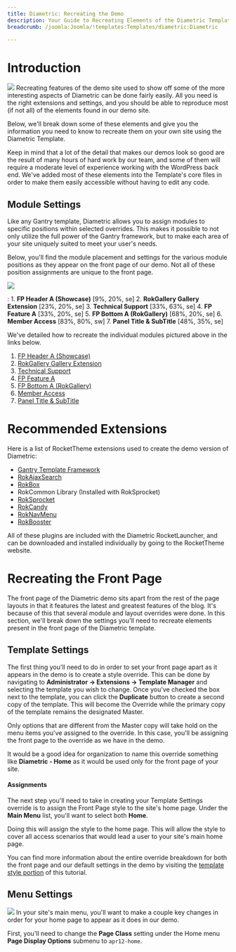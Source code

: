 ```yaml
---
title: Diametric: Recreating the Demo
description: Your Guide to Recreating Elements of the Diametric Template for Joomla
breadcrumb: /joomla:Joomla/!templates:Templates/diametric:Diametric

---
```


Introduction
=====
![][diametric2]
Recreating features of the demo site used to show off some of the more interesting aspects of Diametric can be done fairly easily. All you need is the right extensions and settings, and you should be able to reproduce most (if not all) of the elements found in our demo site. 

Below, we'll break down some of these elements and give you the information you need to know to recreate them on your own site using the Diametric Template.

Keep in mind that a lot of the detail that makes our demos look so good are the result of many hours of hard work by our team, and some of them will require a moderate level of experience working with the WordPress back end. We've added most of these elements into the Template's core files in order to make them easily accessible without having to edit any code.

Module Settings
-----
Like any Gantry template, Diametric allows you to assign modules to specific positions within selected overrides. This makes it possible to not only utilize the full power of the Gantry framework, but to make each area of your site uniquely suited to meet your user's needs.

Below, you'll find the module placement and settings for the various module positions as they appear on the front page of our demo. Not all of these position assignments are unique to the front page.

![][diametric]

:   1. **FP Header A (Showcase)**  [9%, 20%, se]
    2. **RokGallery Gallery Extension**  [23%, 20%, se]
    3. **Technical Support**  [33%, 63%, se]
    4. **FP Feature A**  [33%, 20%, se]
    5. **FP Bottom A (RokGallery)**  [68%, 20%, se]
    6. **Member Access**  [83%, 80%, sw]
    7. **Panel Title & SubTitle**  [48%, 35%, se]

We've detailed how to recreate the individual modules pictured above in the links below.

1. [FP Header A (Showcase)][module1]
2. [RokGallery Gallery Extension][module2]
3. [Technical Support][module3]
4. [FP Feature A][module4]
5. [FP Bottom A (RokGallery)][module5]
6. [Member Access][module6]
7. [Panel Title & SubTitle][module7]

Recommended Extensions
=====
Here is a list of RocketTheme extensions used to create the demo version of Diametric:

* [Gantry Template Framework][gantry]
* [RokAjaxSearch][rokajaxsearch]
* [RokBox][rokbox]
* RokCommon Library (Installed with RokSprocket)
* [RokSprocket][roksprocket]
* [RokCandy][rokcandy]
* [RokNavMenu][roknavmenu]
* [RokBooster][rokbooster]

All of these plugins are included with the Diametric RocketLauncher, and can be downloaded and installed individually by going to the RocketTheme website.

Recreating the Front Page
=====
The front page of the Diametric demo sits apart from the rest of the page layouts in that it features the latest and greatest features of the blog. It's because of this that several module and layout overrides were done. In this section, we'll break down the settings you'll need to recreate elements present in the front page of the Diametric template.

Template Settings
-----
The first thing you'll need to do in order to set your front page apart as it appears in the demo is to create a style override. This can be done by navigating to **Administrator -> Extensions -> Template Manager** and selecting the template you wish to change.  Once you've checked the box next to the template, you can click the **Duplicate** button to create a second copy of the template. This will become the Override while the primary copy of the template remains the designated Master.

Only options that are different from the Master copy will take hold on the menu items you've assigned to the override. In this case, you'll be assigning the front page to the override as we have in the demo.

It would be a good idea for organization to name this override something like **Diametric - Home** as it would be used only for the front page of your site.

#### Assignments
The next step you'll need to take in creating your Template Settings override is to assign the Front Page style to the site's home page. Under the **Main Menu** list, you'll want to select both **Home**.

Doing this will assign the style to the home page. This will allow the style to cover all access scenarios that would lead a user to your site's main home page.

You can find more information about the entire override breakdown for both the front page and our default settings in the demo by visiting the [template style portion][demooverride] of this tutorial.

Menu Settings
-----
![][mainmenu]
In your site's main menu, you'll want to make a couple key changes in order for your home page to appear as it does in our demo.

First, you'll need to change the **Page Class** setting under the Home menu **Page Display Options** submenu to `apr12-home`.

[gantry]: http://gantry-framework.org/download
[rokajaxsearch]: http://www.rockettheme.com/extensions-joomla/rokajaxsearch
[rokbox]: http://www.rockettheme.com/extensions-joomla/rokbox
[roksprocket]: http://www.rockettheme.com/extensions-joomla/roksprocket
[diametric]: assets/diametric.jpeg
[diametric2]: assets/diametric2.jpeg
[demooverride]: demo_override.md
[roknavmenu]: http://www.rockettheme.com/extensions-joomla/roknavmenu
[rokbooster]: http://www.rockettheme.com/extensions-joomla/rokbooster
[rokcandy]: http://www.rockettheme.com/extensions-joomla/rokcandy
[module1]: demo_module_1.md
[module2]: demo_module_2.md
[module3]: demo_module_3.md
[module4]: demo_module_4.md
[module5]: demo_module_5.md
[module6]: demo_module_6.md
[module7]: demo_module_7.md
[module8]: demo_module_8.md
[module9]: demo_module_9.md
[module10]: demo_module_10.md
[module11]: demo_module_11.md
[module12]: demo_module_12.md
[module13]: demo_module_13.md
[module14]: demo_module_14.md
[module15]: demo_module_15.md
[mainmenu]: assets/menu_1.jpg
[icons]: http://fortawesome.github.io/Font-Awesome/icons/
[article]: assets/article.jpg